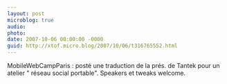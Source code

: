 ```yaml
---
layout: post
microblog: true
audio: 
photo: 
date: 2007-10-06 00:00:00 -0000
guid: http://xtof.micro.blog/2007/10/06/t316765552.html
---
```

MobileWebCampParis : posté une traduction de la prés. de Tantek pour un atelier " réseau social portable". Speakers et tweaks welcome.
